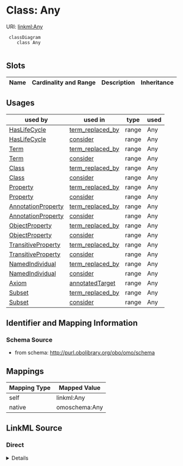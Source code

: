 # Class: Any



URI: [linkml:Any](https://w3id.org/linkml/Any)


```{mermaid}
 classDiagram
    class Any
      
```



<!-- no inheritance hierarchy -->


## Slots

| Name | Cardinality and Range | Description | Inheritance |
| ---  | --- | --- | --- |


## Usages

| used by | used in | type | used |
| ---  | --- | --- | --- |
| [HasLifeCycle](HasLifeCycle.md) | [term_replaced_by](term_replaced_by.md) | range | Any |
| [HasLifeCycle](HasLifeCycle.md) | [consider](consider.md) | range | Any |
| [Term](Term.md) | [term_replaced_by](term_replaced_by.md) | range | Any |
| [Term](Term.md) | [consider](consider.md) | range | Any |
| [Class](Class.md) | [term_replaced_by](term_replaced_by.md) | range | Any |
| [Class](Class.md) | [consider](consider.md) | range | Any |
| [Property](Property.md) | [term_replaced_by](term_replaced_by.md) | range | Any |
| [Property](Property.md) | [consider](consider.md) | range | Any |
| [AnnotationProperty](AnnotationProperty.md) | [term_replaced_by](term_replaced_by.md) | range | Any |
| [AnnotationProperty](AnnotationProperty.md) | [consider](consider.md) | range | Any |
| [ObjectProperty](ObjectProperty.md) | [term_replaced_by](term_replaced_by.md) | range | Any |
| [ObjectProperty](ObjectProperty.md) | [consider](consider.md) | range | Any |
| [TransitiveProperty](TransitiveProperty.md) | [term_replaced_by](term_replaced_by.md) | range | Any |
| [TransitiveProperty](TransitiveProperty.md) | [consider](consider.md) | range | Any |
| [NamedIndividual](NamedIndividual.md) | [term_replaced_by](term_replaced_by.md) | range | Any |
| [NamedIndividual](NamedIndividual.md) | [consider](consider.md) | range | Any |
| [Axiom](Axiom.md) | [annotatedTarget](annotatedTarget.md) | range | Any |
| [Subset](Subset.md) | [term_replaced_by](term_replaced_by.md) | range | Any |
| [Subset](Subset.md) | [consider](consider.md) | range | Any |







## Identifier and Mapping Information







### Schema Source


* from schema: http://purl.obolibrary.org/obo/omo/schema





## Mappings

| Mapping Type | Mapped Value |
| ---  | ---  |
| self | linkml:Any |
| native | omoschema:Any |


## LinkML Source

<!-- TODO: investigate https://stackoverflow.com/questions/37606292/how-to-create-tabbed-code-blocks-in-mkdocs-or-sphinx -->

### Direct

<details>
```yaml
name: Any
from_schema: http://purl.obolibrary.org/obo/omo/schema
rank: 1000
class_uri: linkml:Any

```
</details>

### Induced

<details>
```yaml
name: Any
from_schema: http://purl.obolibrary.org/obo/omo/schema
rank: 1000
class_uri: linkml:Any

```
</details>